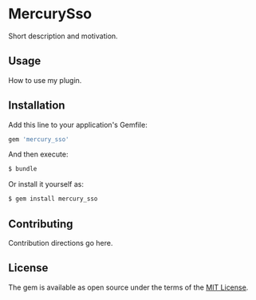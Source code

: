 # MercurySso
Short description and motivation.

## Usage
How to use my plugin.

## Installation
Add this line to your application's Gemfile:

```ruby
gem 'mercury_sso'
```

And then execute:
```bash
$ bundle
```

Or install it yourself as:
```bash
$ gem install mercury_sso
```

## Contributing
Contribution directions go here.

## License
The gem is available as open source under the terms of the [MIT License](https://opensource.org/licenses/MIT).
